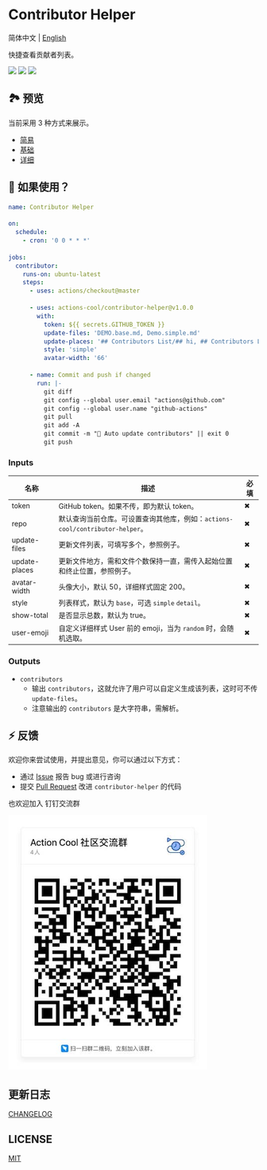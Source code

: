 # Contributor Helper

简体中文 | [English](./README.en-US.md)

快捷查看贡献者列表。

![](https://img.shields.io/github/workflow/status/actions-cool/contributor-helper/CI?style=flat-square)
[![](https://img.shields.io/badge/marketplace-contributor--helper-blueviolet?style=flat-square)](https://github.com/marketplace/actions/contributor-helper)
[![](https://img.shields.io/github/v/release/actions-cool/contributor-helper?style=flat-square&color=orange)](https://github.com/actions-cool/contributor-helper/releases)

## 🏞 预览

当前采用 3 种方式来展示。

- [简易](./DEMO.simple.md)
- [基础](./DEMO.base.md)
- [详细](./DEMO.detail.md)

## 🚀 如果使用？

```yml
name: Contributor Helper

on:
  schedule:
    - cron: '0 0 * * *'

jobs:
  contributor:
    runs-on: ubuntu-latest
    steps:
      - uses: actions/checkout@master

      - uses: actions-cool/contributor-helper@v1.0.0
        with:
          token: ${{ secrets.GITHUB_TOKEN }}
          update-files: 'DEMO.base.md, Demo.simple.md'
          update-places: '## Contributors List/## hi, ## Contributors List/## hello'
          style: 'simple'
          avatar-width: '66'

      - name: Commit and push if changed
        run: |-
          git diff
          git config --global user.email "actions@github.com"
          git config --global user.name "github-actions"
          git pull
          git add -A
          git commit -m "🤖 Auto update contributors" || exit 0
          git push
```

### Inputs

| 名称 | 描述 | 必填 |
| -- | -- | -- |
| token | GitHub token。如果不传，即为默认 token。 | ✖ |
| repo | 默认查询当前仓库。可设置查询其他库，例如：`actions-cool/contributor-helper`。 | ✖ |
| update-files | 更新文件列表，可填写多个，参照例子。 | ✖ |
| update-places | 更新文件地方，需和文件个数保持一直，需传入起始位置和终止位置，参照例子。 | ✖ |
| avatar-width | 头像大小，默认 50，详细样式固定 200。 | ✖ |
| style | 列表样式，默认为 `base`，可选 `simple` `detail`。 | ✖ |
| show-total | 是否显示总数，默认为 true。 | ✖ |
| user-emoji | 自定义详细样式 User 前的 emoji，当为 `random` 时，会随机选取。 | ✖ |

### Outputs

- `contributors`
  - 输出 `contributors`，这就允许了用户可以自定义生成该列表，这时可不传 `update-files`。
  - 注意输出的 `contributors` 是大字符串，需解析。

## ⚡ 反馈

欢迎你来尝试使用，并提出意见，你可以通过以下方式：

- 通过 [Issue](https://github.com/actions-cool/contributor-helper/issues) 报告 bug 或进行咨询
- 提交 [Pull Request](https://github.com/actions-cool/contributor-helper/pulls) 改进 `contributor-helper` 的代码

也欢迎加入 钉钉交流群

![](https://github.com/actions-cool/resources/blob/main/dingding.jpeg?raw=true)

## 更新日志

[CHANGELOG](./CHANGELOG.md)

## LICENSE

[MIT](./LICENSE)
